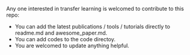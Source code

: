 Any one interested in transfer learning is welcomed to contribute to this repo:

- You can add the latest publications / tools / tutorials directly to readme.md and awesome_paper.md.
- You can add codes to the code directoy.
- You are welcomed to update anything helpful.
